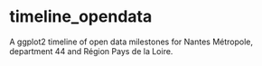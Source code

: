 # timeline_opendata
A ggplot2 timeline of open data milestones for Nantes Métropole, department 44 and Région Pays de la Loire. 
